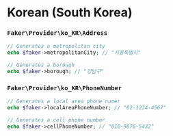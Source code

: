 # Korean (South Korea)

### `Faker\Provider\ko_KR\Address`

```php
// Generates a metropolitan city
echo $faker->metropolitanCity; // "서울특별시"

// Generates a borough
echo $faker->borough; // "강남구"
```

### `Faker\Provider\ko_KR\PhoneNumber`

```php
// Generates a local area phone numer
echo $faker->localAreaPhoneNumber; // "02-1234-4567"

// Generates a cell phone number
echo $faker->cellPhoneNumber; // "010-9876-5432"
```
